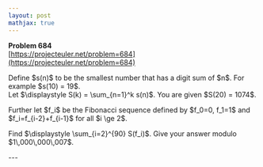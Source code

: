 ```yaml
---
layout: post
mathjax: true
---
```

**Problem 684**  
[https://projecteuler.net/problem=684](https://projecteuler.net/problem=684)

<p>Define $s(n)$ to be the smallest number that has a digit sum of $n$. For example $s(10) = 19$.<br />
Let $\displaystyle S(k) = \sum_{n=1}^k s(n)$. You are given $S(20) = 1074$.</p>
<p>
Further let $f_i$ be the Fibonacci sequence defined by $f_0=0, f_1=1$ and $f_i=f_{i-2}+f_{i-1}$ for all $i \ge 2$.</p>
<p>
Find $\displaystyle \sum_{i=2}^{90} S(f_i)$. Give your answer modulo $1\,000\,000\,007$.</p>
---
